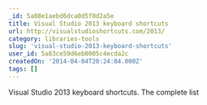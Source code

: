 ```yaml
---
_id: 5a88e1aebd6dca0d5f0d2a5e
title: Visual Studio 2013 keyboard shortcuts
url: http://visualstudioshortcuts.com/2013/
category: libraries-tools
slug: 'visual-studio-2013-keyboard-shortcuts'
user_id: 5a83ce59d6eb0005c4ecda2c
createdOn: '2014-04-04T20:24:04.000Z'
tags: []
---
```


Visual Studio 2013 keyboard shortcuts. The complete list

